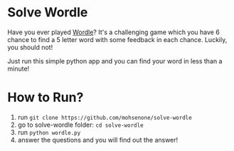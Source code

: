 # Solve Wordle
Have you ever played [Wordle](https://www.nytimes.com/games/wordle/index.html)? It's a challenging game which you have 6 chance to find a 5 letter word with some feedback in each chance. Luckily, you should not!

Just run this simple python app and you can find your word in less than a minute!

# How to Run?

1. run `git clone https://github.com/mohsenone/solve-wordle`
2. go to solve-wordle folder: `cd solve-wordle`
3. run `python wordle.py`
4. answer the questions and you will find out the answer!
